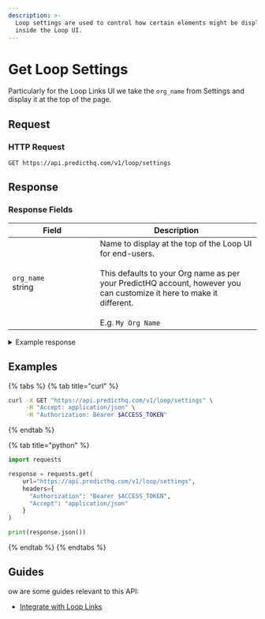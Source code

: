 ```yaml
---
description: >-
  Loop settings are used to control how certain elements might be displayed
  inside the Loop UI.
---
```


# Get Loop Settings

Particularly for the Loop Links UI we take the `org_name` from Settings and display it at the top of the page.

## Request

### HTTP Request

```http
GET https://api.predicthq.com/v1/loop/settings
```

## Response

### Response Fields

<table><thead><tr><th width="162">Field</th><th>Description</th></tr></thead><tbody><tr><td><code>org_name</code><br>string</td><td>Name to display at the top of the Loop UI for end-users.<br><br>This defaults to your Org name as per your PredictHQ account, however you can customize it here to make it different.<br><br>E.g. <code>My Org Name</code></td></tr></tbody></table>

<details>

<summary>Example response</summary>

Below is an example response:

```json
{
  "org_name": "My Org"
}
```

</details>

## Examples

{% tabs %}
{% tab title="curl" %}
```bash
curl -X GET "https://api.predicthq.com/v1/loop/settings" \
     -H "Accept: application/json" \
     -H "Authorization: Bearer $ACCESS_TOKEN"
```
{% endtab %}

{% tab title="python" %}
```python
import requests

response = requests.get(
    url="https://api.predicthq.com/v1/loop/settings",
    headers={
      "Authorization": "Bearer $ACCESS_TOKEN",
      "Accept": "application/json"
    }
)

print(response.json())
```
{% endtab %}
{% endtabs %}

## Guides

ow are some guides relevant to this API:

* [Integrate with Loop Links](https://app.gitbook.com/s/tNhzHETmXsrWeVBndqqJ/integrations/integration-guides/integrate-with-loop-links)
